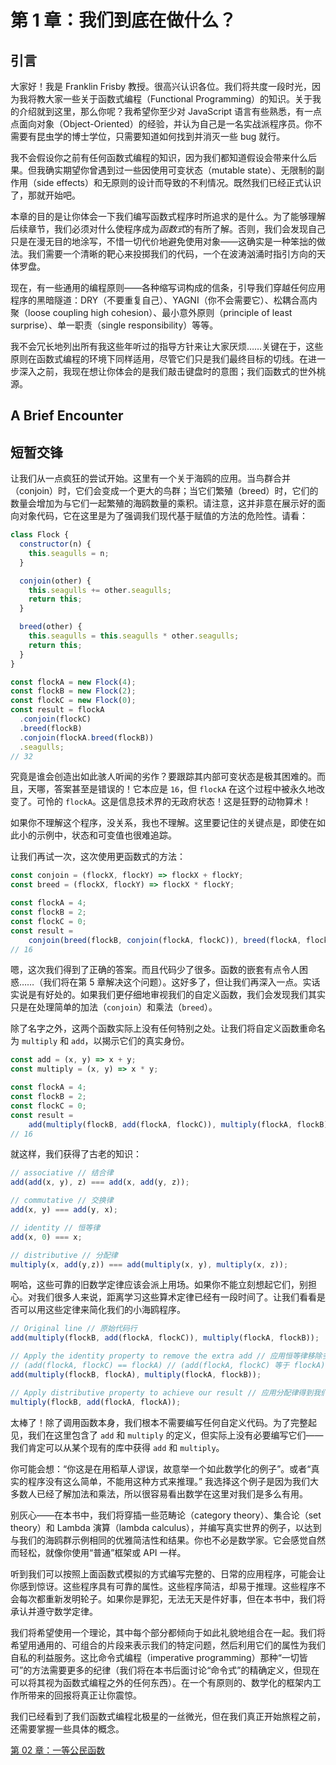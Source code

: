 # 第 1 章：我们到底在做什么？

## 引言

大家好！我是 Franklin Frisby 教授。很高兴认识各位。我们将共度一段时光，因为我将教大家一些关于函数式编程（Functional Programming）的知识。关于我的介绍就到这里，那么你呢？我希望你至少对 JavaScript 语言有些熟悉，有一点点面向对象（Object-Oriented）的经验，并认为自己是一名实战派程序员。你不需要有昆虫学的博士学位，只需要知道如何找到并消灭一些 bug 就行。

我不会假设你之前有任何函数式编程的知识，因为我们都知道假设会带来什么后果。但我确实期望你曾遇到过一些因使用可变状态（mutable state）、无限制的副作用（side effects）和无原则的设计而导致的不利情况。既然我们已经正式认识了，那就开始吧。

本章的目的是让你体会一下我们编写函数式程序时所追求的是什么。为了能够理解后续章节，我们必须对什么使程序成为*函数式*的有所了解。否则，我们会发现自己只是在漫无目的地涂写，不惜一切代价地避免使用对象——这确实是一种笨拙的做法。我们需要一个清晰的靶心来投掷我们的代码，一个在波涛汹涌时指引方向的天体罗盘。

现在，有一些通用的编程原则——各种缩写词构成的信条，引导我们穿越任何应用程序的黑暗隧道：DRY（不要重复自己）、YAGNI（你不会需要它）、松耦合高内聚（loose coupling high cohesion）、最小意外原则（principle of least surprise）、单一职责（single responsibility）等等。


我不会冗长地列出所有我这些年听过的指导方针来让大家厌烦……关键在于，这些原则在函数式编程的环境下同样适用，尽管它们只是我们最终目标的切线。在进一步深入之前，我现在想让你体会的是我们敲击键盘时的意图；我们函数式的世外桃源。

<!--BREAK-->

## A Brief Encounter

## 短暂交锋

让我们从一点疯狂的尝试开始。这里有一个关于海鸥的应用。当鸟群合并（conjoin）时，它们会变成一个更大的鸟群；当它们繁殖（breed）时，它们的数量会增加为与它们一起繁殖的海鸥数量的乘积。请注意，这并非意在展示好的面向对象代码，它在这里是为了强调我们现代基于赋值的方法的危险性。请看：

```js
class Flock {
  constructor(n) {
    this.seagulls = n;
  }

  conjoin(other) {
    this.seagulls += other.seagulls;
    return this;
  }

  breed(other) {
    this.seagulls = this.seagulls * other.seagulls;
    return this;
  }
}

const flockA = new Flock(4);
const flockB = new Flock(2);
const flockC = new Flock(0);
const result = flockA
  .conjoin(flockC)
  .breed(flockB)
  .conjoin(flockA.breed(flockB))
  .seagulls;
// 32
```

究竟是谁会创造出如此骇人听闻的劣作？要跟踪其内部可变状态是极其困难的。而且，天哪，答案甚至是错误的！它本应是 `16`，但 `flockA` 在这个过程中被永久地改变了。可怜的 `flockA`。这是信息技术界的无政府状态！这是狂野的动物算术！

如果你不理解这个程序，没关系，我也不理解。这里要记住的关键点是，即使在如此小的示例中，状态和可变值也很难追踪。

让我们再试一次，这次使用更函数式的方法：

```js
const conjoin = (flockX, flockY) => flockX + flockY;
const breed = (flockX, flockY) => flockX * flockY;

const flockA = 4;
const flockB = 2;
const flockC = 0;
const result =
    conjoin(breed(flockB, conjoin(flockA, flockC)), breed(flockA, flockB));
// 16
```

嗯，这次我们得到了正确的答案。而且代码少了很多。函数的嵌套有点令人困惑……（我们将在第 5 章解决这个问题）。这好多了，但让我们再深入一点。实话实说是有好处的。如果我们更仔细地审视我们的自定义函数，我们会发现我们其实只是在处理简单的加法（`conjoin`）和乘法（`breed`）。

除了名字之外，这两个函数实际上没有任何特别之处。让我们将自定义函数重命名为 `multiply` 和 `add`，以揭示它们的真实身份。

```js
const add = (x, y) => x + y;
const multiply = (x, y) => x * y;

const flockA = 4;
const flockB = 2;
const flockC = 0;
const result =
    add(multiply(flockB, add(flockA, flockC)), multiply(flockA, flockB));
// 16
```
就这样，我们获得了古老的知识：

```js
// associative // 结合律
add(add(x, y), z) === add(x, add(y, z));

// commutative // 交换律
add(x, y) === add(y, x);

// identity // 恒等律
add(x, 0) === x;

// distributive // 分配律
multiply(x, add(y,z)) === add(multiply(x, y), multiply(x, z));
```

啊哈，这些可靠的旧数学定律应该会派上用场。如果你不能立刻想起它们，别担心。对我们很多人来说，距离学习这些算术定律已经有一段时间了。让我们看看是否可以用这些定律来简化我们的小海鸥程序。

```js
// Original line // 原始代码行
add(multiply(flockB, add(flockA, flockC)), multiply(flockA, flockB));

// Apply the identity property to remove the extra add // 应用恒等律移除多余的加法
// (add(flockA, flockC) == flockA) // (add(flockA, flockC) 等于 flockA)
add(multiply(flockB, flockA), multiply(flockA, flockB));

// Apply distributive property to achieve our result // 应用分配律得到我们的结果
multiply(flockB, add(flockA, flockA));
```

太棒了！除了调用函数本身，我们根本不需要编写任何自定义代码。为了完整起见，我们在这里包含了 `add` 和 `multiply` 的定义，但实际上没有必要编写它们——我们肯定可以从某个现有的库中获得 `add` 和 `multiply`。

你可能会想：“你这是在用稻草人谬误，故意举一个如此数学化的例子”。或者“真实的程序没有这么简单，不能用这种方式来推理。” 我选择这个例子是因为我们大多数人已经了解加法和乘法，所以很容易看出数学在这里对我们是多么有用。

别灰心——在本书中，我们将穿插一些范畴论（category theory）、集合论（set theory）和 Lambda 演算（lambda calculus），并编写真实世界的例子，以达到与我们的海鸥群示例相同的优雅简洁性和结果。你也不必是数学家。它会感觉自然而轻松，就像你使用“普通”框架或 API 一样。

听到我们可以按照上面函数式模拟的方式编写完整的、日常的应用程序，可能会让你感到惊讶。这些程序具有可靠的属性。这些程序简洁，却易于推理。这些程序不会每次都重新发明轮子。如果你是罪犯，无法无天是件好事，但在本书中，我们将承认并遵守数学定律。

我们将希望使用一个理论，其中每个部分都倾向于如此礼貌地组合在一起。我们将希望用通用的、可组合的片段来表示我们的特定问题，然后利用它们的属性为我们自私的利益服务。这比命令式编程（imperative programming）那种“一切皆可”的方法需要更多的纪律（我们将在本书后面讨论“命令式”的精确定义，但现在可以将其视为函数式编程之外的任何东西）。在一个有原则的、数学化的框架内工作所带来的回报将真正让你震惊。

我们已经看到了我们函数式编程北极星的一丝微光，但在我们真正开始旅程之前，还需要掌握一些具体的概念。

[第 02 章：一等公民函数](ch02-zh.md)